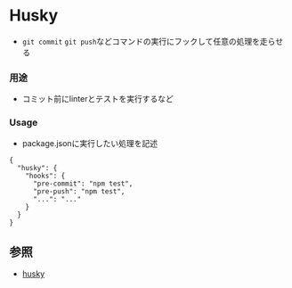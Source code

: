 # Husky
- `git commit` `git push`などコマンドの実行にフックして任意の処理を走らせる

### 用途
- コミット前にlinterとテストを実行するなど

### Usage
- package.jsonに実行したい処理を記述
```
{
  "husky": {
    "hooks": {
      "pre-commit": "npm test",
      "pre-push": "npm test",
      "...": "..."
    }
  }
}
```

## 参照
- [husky](https://github.com/typicode/husky)
